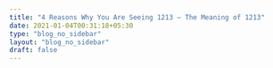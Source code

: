 ```yaml
---
title: "4 Reasons Why You Are Seeing 1213 – The Meaning of 1213"
date: 2021-01-04T00:31:18+05:30
type: "blog_no_sidebar"
layout: "blog_no_sidebar"
draft: false
---
```


